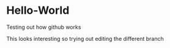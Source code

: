 # Hello-World
Testing out how github works

This looks interesting so trying out editing the different branch
